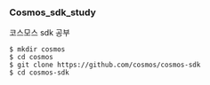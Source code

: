 ### Cosmos_sdk_study
코스모스 sdk 공부
```
$ mkdir cosmos
$ cd cosmos
$ git clone https://github.com/cosmos/cosmos-sdk
$ cd cosmos-sdk
```

